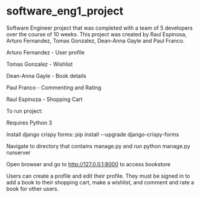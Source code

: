 # software_eng1_project
Software Engineer project that was completed with a team of 5 developers over the course of 10 weeks. 
This project was created by Raul Espinosa, Arturo Fernandez, Tomas Gonzalez, Dean-Anna Gayle and Paul Franco.

Arturo Fernandez - User profile

Tomas Gonzalez -   Wishlist

Dean-Anna Gayle -  Book details

Paul Franco -      Commenting and Rating

Raul Espinoza -    Shopping Cart

To run project:

Requires Python 3 

Install django crispy forms: pip install --upgrade django-crispy-forms

Navigate to directory that contains manage.py and run python manage.py runserver

Open browser and go to http://127.0.0.1:8000 to access bookstore

Users can create a profile and edit their profile. They must be signed in to add a book to their shopping cart, make a wishlist, and comment and rate a book for other users.
